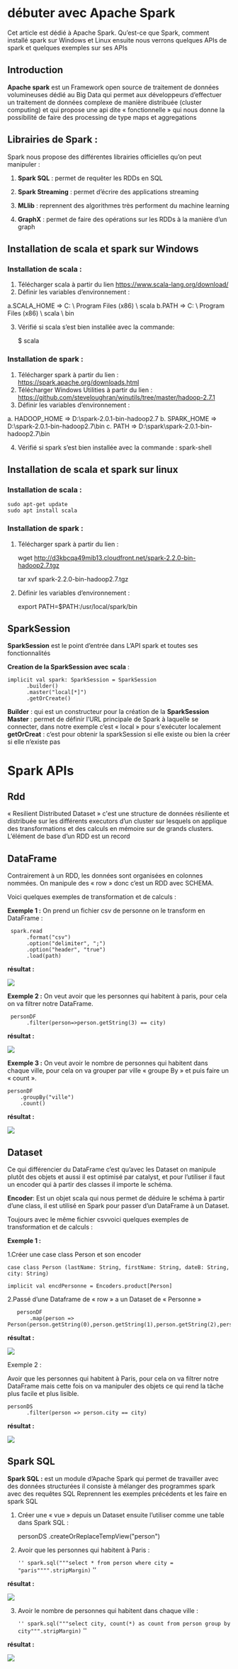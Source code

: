 # débuter avec Apache Spark

Cet article est dédié à Apache Spark. Qu’est-ce que Spark, comment installé spark sur Windows et Linux ensuite nous verrons quelques APIs de spark et quelques exemples sur ses APIs  

## Introduction 
**Apache spark** est un Framework open source de traitement de données volumineuses dédié au Big Data qui permet aux développeurs d’effectuer un traitement de données complexe de manière distribuée (cluster computing) et qui propose une api dite « fonctionnelle » qui nous donne la possibilité de faire des processing de type maps et aggregations

## Librairies de Spark : 
Spark nous propose des différentes librairies officielles qu’on peut manipuler :
	
  1) **Spark SQL** : permet de requêter les RDDs en SQL

  2) **Spark Streaming** : permet d’écrire des applications streaming

  3) **MLlib** : reprennent des algorithmes très performent du machine learning 

  4) **GraphX** : permet de faire des opérations sur les RDDs à la manière d’un graph


## Installation de scala et spark sur Windows 

### Installation de scala : 
1)	Télécharger scala à partir du lien https://www.scala-lang.org/download/
2)	Définir les variables d’environnement : 

  a.SCALA_HOME => C: \ Program Files (x86) \ scala
  b.PATH => C: \ Program Files (x86) \ scala \ bin
  
3)	Vérifié si scala s’est bien installée avec la commande: 
    
    $ scala


### Installation de spark :
1)	Télécharger spark à partir du lien : https://spark.apache.org/downloads.html
2)	Télécharger Windows Utilities à partir du lien : https://github.com/steveloughran/winutils/tree/master/hadoop-2.7.1
3)	Définir les variables d’environnement : 

   a. HADOOP_HOME => D:\spark-2.0.1-bin-hadoop2.7
   b. SPARK_HOME => D:\spark-2.0.1-bin-hadoop2.7\bin
   c. PATH => D:\spark\spark-2.0.1-bin-hadoop2.7\bin

4)	Vérifié si spark s’est bien installée avec la commande : spark-shell

## Installation de scala et spark sur linux 
### Installation de scala : 
	sudo apt-get update 
	sudo apt install scala


### Installation de spark :
1)	Télécharger spark à partir du lien : 

    wget http://d3kbcqa49mib13.cloudfront.net/spark-2.2.0-bin-hadoop2.7.tgz

    tar xvf spark-2.2.0-bin-hadoop2.7.tgz

2)	Définir les variables d’environnement :

     export PATH=$PATH:/usr/local/spark/bin


## SparkSession 
**SparkSession** est le point d’entrée dans L’API spark et toutes ses fonctionnalités 

**Creation de la SparkSession avec scala** : 
    
    implicit val spark: SparkSession = SparkSession
          .builder()
          .master("local[*]")
          .getOrCreate()
    

**Builder** : qui est un constructeur pour la création de la **SparkSession** 
**Master** : permet de définir l’URL principale de Spark à laquelle se connecter, dans notre exemple c’est « local » pour s'exécuter localement
**getOrCreat** : c’est pour obtenir la sparkSession si elle existe ou bien la créer si elle n’existe pas  

# Spark APIs

## Rdd	
« Resilient Distributed Dataset » c'est une structure de données résiliente et distribuée sur les différents executors d’un cluster sur lesquels on applique des transformations et des calculs en mémoire sur de grands clusters. L’élément de base d’un RDD est un record

## DataFrame
Contrairement à un RDD, les données sont organisées en colonnes nommées. On manipule des « row » donc c’est un RDD avec SCHEMA.

Voici quelques exemples de transformation et de calculs :

**Exemple 1 :** 
	On prend un fichier csv de personne on le transform en DataFrame :

     spark.read
          .format("csv")
          .option("delimiter", ";")
          .option("header", "true")
          .load(path)

**résultat :**
 
![](https://github.com/mohand-ameziane-MESSAOUI/introduction-with-spark/blob/master/images/personDF.PNG)
          
**Exemple 2 :** 
	On veut avoir que les personnes qui habitent à paris, pour cela on va filtrer notre DataFrame.

     personDF
          .filter(person=>person.getString(3) == city)
          
**résultat :**
 
![](https://github.com/mohand-ameziane-MESSAOUI/introduction-with-spark/blob/master/images/personParis.PNG)
          
**Exemple 3 :** 
	On veut avoir le nombre de personnes qui habitent dans chaque ville, pour cela on va grouper par ville « groupe By » et puis faire un « count ».

    personDF
        .groupBy("ville")
        .count()


**résultat :**
 
![](https://github.com/mohand-ameziane-MESSAOUI/introduction-with-spark/blob/master/images/countPersonCity.PNG)
 
## Dataset 

Ce qui différencier du DataFrame c’est qu’avec les Dataset on manipule plutôt des objets et aussi il est optimisé par catalyst, et pour l’utiliser il faut un encoder qui à partir des classes il importe le schéma.

**Encoder**: Est un objet scala qui nous permet de déduire le schéma à partir d’une class, il est utilisé en Spark pour passer d’un DataFrame à un Dataset. 

Toujours avec le même fichier csvvoici quelques exemples de transformation et de calculs :

**Exemple 1 :**

1.Créer une case class Person et son encoder

    case class Person (lastName: String, firstName: String, dateB: String, city: String)
    
    implicit val encdPersonne = Encoders.product[Person]
 
 
2.Passé d’une Dataframe de « row » a un Dataset de « Personne »
   
       personDF
           .map(person => Person(person.getString(0),person.getString(1),person.getString(2),person.getString(3)))
 
**résultat :**
   
![](https://github.com/mohand-ameziane-MESSAOUI/introduction-with-spark/blob/master/images/personParisDS.PNG)
 
Exemple 2 : 

Avoir que les personnes qui habitent à Paris, pour cela on va filtrer notre DataFrame mais cette fois on va manipuler des objets ce qui rend la tâche plus facile et plus lisible. 

    personDS
          .filter(person => person.city == city)
 
**résultat :**
   
![](https://github.com/mohand-ameziane-MESSAOUI/introduction-with-spark/blob/master/images/personParisDS.PNG)
        
## Spark SQL 
**Spark SQL :** est un module d’Apache Spark qui permet de travailler avec des données structurées il consiste à mélanger des programmes spark avec des requêtes SQL 
Reprennent les exemples précédents et les faire en spark SQL 

1.	Créer une « vue » depuis un Dataset ensuite l’utiliser comme une table dans Spark SQL :

    personDS
        .createOrReplaceTempView("person")
    
2.	Avoir que les personnes qui habitent à Paris :

     `` ''
    spark.sql("""select * from person where city = "paris"""".stripMargin)
     `` ''
      
**résultat :**
 
![](https://github.com/mohand-ameziane-MESSAOUI/introduction-with-spark/blob/master/images/personParisSQL.PNG)
 
3.	Avoir le nombre de personnes qui habitent dans chaque ville : 

    `` ''
     spark.sql("""select city, count(*) as count from person group by city""".stripMargin)
    `` ''    

**résultat :**
 
![](https://github.com/mohand-ameziane-MESSAOUI/introduction-with-spark/blob/master/images/countPersonCitySQL.PNG)
 

